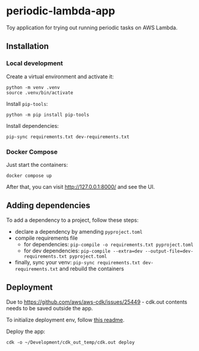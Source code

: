 # periodic-lambda-app
Toy application for trying out running periodic tasks on AWS Lambda.


## Installation

### Local development

Create a virtual environment and activate it:
```
python -m venv .venv
source .venv/bin/activate
```

Install `pip-tools`:
```
python -m pip install pip-tools
```

Install dependencies:
```
pip-sync requirements.txt dev-requirements.txt
```

### Docker Compose

Just start the containers:
```
docker compose up
```

After that, you can visit http://127.0.0.1:8000/ and see the UI.

## Adding dependencies

To add a dependency to a project, follow these steps:

- declare a dependency by amending `pyproject.toml`
- compile requirements file
  - for dependencies: `pip-compile -o requirements.txt pyproject.toml`
  - for dev dependencies: `pip-compile --extra=dev --output-file=dev-requirements.txt pyproject.toml`
- finally, sync your venv: `pip-sync requirements.txt dev-requirements.txt` and rebuild the containers


## Deployment

Due to https://github.com/aws/aws-cdk/issues/25449 - cdk.out contents needs to be saved outside the app.

To initialize deployment env, follow [this readme](cdk_infra/README.md).

Deploy the app:
```
cdk -o ~/Development/cdk_out_temp/cdk.out deploy
```
